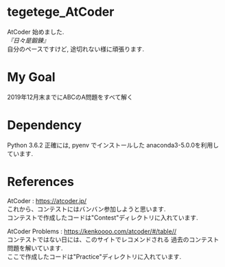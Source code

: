 # tegetege_AtCoder

AtCoder 始めました.  
*『日々是鍛錬』*  
自分のペースですけど, 途切れない様に頑張ります.  

# My Goal
2019年12月末までにABCのA問題をすべて解く

# Dependency
Python 3.6.2
正確には, pyenv でインストールした anaconda3-5.0.0を利用しています.

# References
AtCoder : https://atcoder.jp/  
これから、コンテストにはバンバン参加しようと思います.  
コンテストで作成したコードは"Contest"ディレクトリに入れています.

AtCoder Problems : https://kenkoooo.com/atcoder/#/table//  
コンテストではない日には、このサイトでレコメンドされる
過去のコンテスト問題を解いています.  
ここで作成したコードは"Practice"ディレクトリに入れています.